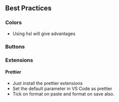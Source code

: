 ## Best Practices

### Colors

- Using hsl will give advantages

### Buttons

### Extensions

#### Prettier

- Just install the prettier extensions
- Set the default parameter in VS Code as prettier
- Tick on format on paste and format on save also.
